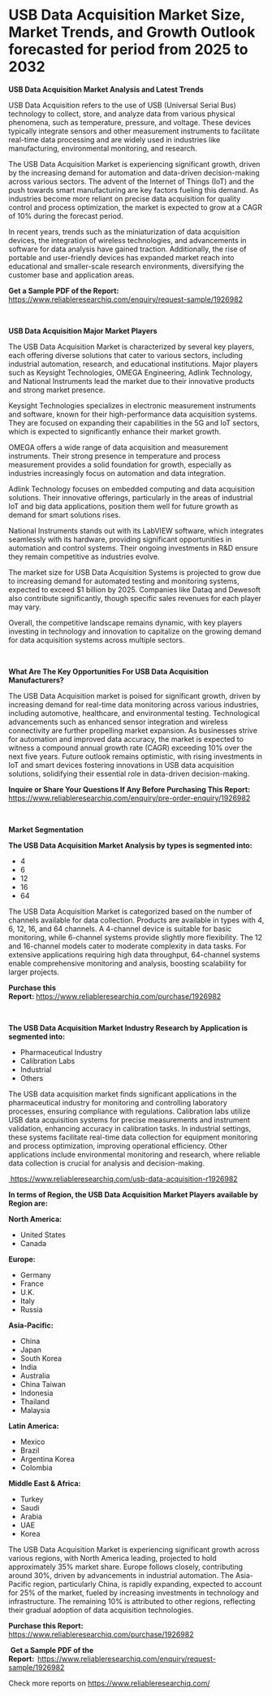 <p><h1>USB Data Acquisition Market Size, Market Trends, and Growth Outlook forecasted for period from 2025 to 2032</h1></p><p><strong>USB Data Acquisition Market Analysis and Latest Trends</strong></p>
<p><p>USB Data Acquisition refers to the use of USB (Universal Serial Bus) technology to collect, store, and analyze data from various physical phenomena, such as temperature, pressure, and voltage. These devices typically integrate sensors and other measurement instruments to facilitate real-time data processing and are widely used in industries like manufacturing, environmental monitoring, and research. </p><p>The USB Data Acquisition Market is experiencing significant growth, driven by the increasing demand for automation and data-driven decision-making across various sectors. The advent of the Internet of Things (IoT) and the push towards smart manufacturing are key factors fueling this demand. As industries become more reliant on precise data acquisition for quality control and process optimization, the market is expected to grow at a CAGR of 10% during the forecast period.</p><p>In recent years, trends such as the miniaturization of data acquisition devices, the integration of wireless technologies, and advancements in software for data analysis have gained traction. Additionally, the rise of portable and user-friendly devices has expanded market reach into educational and smaller-scale research environments, diversifying the customer base and application areas.</p></p>
<p><strong>Get a Sample PDF of the Report:&nbsp;</strong> <a href="https://www.reliableresearchiq.com/enquiry/request-sample/1926982?utm_campaign=1137&utm_medium=2&utm_source=Github&utm_content=ia&utm_term=15012025&utm_id=usb-data-acquisition">https://www.reliableresearchiq.com/enquiry/request-sample/1926982</a></p>
<p>&nbsp;</p>
<p><strong>USB Data Acquisition Major Market Players</strong></p>
<p><p>The USB Data Acquisition Market is characterized by several key players, each offering diverse solutions that cater to various sectors, including industrial automation, research, and educational institutions. Major players such as Keysight Technologies, OMEGA Engineering, Adlink Technology, and National Instruments lead the market due to their innovative products and strong market presence.</p><p>Keysight Technologies specializes in electronic measurement instruments and software, known for their high-performance data acquisition systems. They are focused on expanding their capabilities in the 5G and IoT sectors, which is expected to significantly enhance their market growth.</p><p>OMEGA offers a wide range of data acquisition and measurement instruments. Their strong presence in temperature and process measurement provides a solid foundation for growth, especially as industries increasingly focus on automation and data integration.</p><p>Adlink Technology focuses on embedded computing and data acquisition solutions. Their innovative offerings, particularly in the areas of industrial IoT and big data applications, position them well for future growth as demand for smart solutions rises.</p><p>National Instruments stands out with its LabVIEW software, which integrates seamlessly with its hardware, providing significant opportunities in automation and control systems. Their ongoing investments in R&D ensure they remain competitive as industries evolve.</p><p>The market size for USB Data Acquisition Systems is projected to grow due to increasing demand for automated testing and monitoring systems, expected to exceed $1 billion by 2025. Companies like Dataq and Dewesoft also contribute significantly, though specific sales revenues for each player may vary.</p><p>Overall, the competitive landscape remains dynamic, with key players investing in technology and innovation to capitalize on the growing demand for data acquisition systems across multiple sectors.</p></p>
<p>&nbsp;</p>
<p><strong>What Are The Key Opportunities For USB Data Acquisition Manufacturers?</strong></p>
<p><p>The USB Data Acquisition market is poised for significant growth, driven by increasing demand for real-time data monitoring across various industries, including automotive, healthcare, and environmental testing. Technological advancements such as enhanced sensor integration and wireless connectivity are further propelling market expansion. As businesses strive for automation and improved data accuracy, the market is expected to witness a compound annual growth rate (CAGR) exceeding 10% over the next five years. Future outlook remains optimistic, with rising investments in IoT and smart devices fostering innovations in USB data acquisition solutions, solidifying their essential role in data-driven decision-making.</p></p>
<p><strong>Inquire or Share Your Questions If Any Before Purchasing This Report:</strong> <a href="https://www.reliableresearchiq.com/enquiry/pre-order-enquiry/1926982?utm_campaign=1137&utm_medium=2&utm_source=Github&utm_content=ia&utm_term=15012025&utm_id=usb-data-acquisition">https://www.reliableresearchiq.com/enquiry/pre-order-enquiry/1926982</a></p>
<p>&nbsp;</p>
<p><strong>Market Segmentation</strong></p>
<p><strong>The USB Data Acquisition Market Analysis by types is segmented into:</strong></p>
<p><ul><li>4</li><li>6</li><li>12</li><li>16</li><li>64</li></ul></p>
<p><p>The USB Data Acquisition Market is categorized based on the number of channels available for data collection. Products are available in types with 4, 6, 12, 16, and 64 channels. A 4-channel device is suitable for basic monitoring, while 6-channel systems provide slightly more flexibility. The 12 and 16-channel models cater to moderate complexity in data tasks. For extensive applications requiring high data throughput, 64-channel systems enable comprehensive monitoring and analysis, boosting scalability for larger projects.</p></p>
<p><strong>Purchase this Report:&nbsp;</strong><a href="https://www.reliableresearchiq.com/purchase/1926982?utm_campaign=1137&utm_medium=2&utm_source=Github&utm_content=ia&utm_term=15012025&utm_id=usb-data-acquisition">https://www.reliableresearchiq.com/purchase/1926982</a></p>
<p>&nbsp;</p>
<p><strong>The USB Data Acquisition Market Industry Research by Application is segmented into:</strong></p>
<p><ul><li>Pharmaceutical Industry</li><li>Calibration Labs</li><li>Industrial</li><li>Others</li></ul></p>
<p><p>The USB data acquisition market finds significant applications in the pharmaceutical industry for monitoring and controlling laboratory processes, ensuring compliance with regulations. Calibration labs utilize USB data acquisition systems for precise measurements and instrument validation, enhancing accuracy in calibration tasks. In industrial settings, these systems facilitate real-time data collection for equipment monitoring and process optimization, improving operational efficiency. Other applications include environmental monitoring and research, where reliable data collection is crucial for analysis and decision-making.</p></p>
<p><a href="https://www.reliableresearchiq.com/usb-data-acquisition-r1926982?utm_campaign=1137&utm_medium=2&utm_source=Github&utm_content=ia&utm_term=15012025&utm_id=usb-data-acquisition">&nbsp;https://www.reliableresearchiq.com/usb-data-acquisition-r1926982</a></p>
<p><strong>In terms of Region, the USB Data Acquisition Market Players available by Region are:</strong></p>
<p>
    <p> <strong> North America: </strong>
        <ul>
            <li>United States</li>
            <li>Canada</li>
        </ul>
        </p> 
    <p> <strong> Europe: </strong>
        <ul>
            <li>Germany</li>
            <li>France</li>
            <li>U.K.</li>
            <li>Italy</li>
            <li>Russia</li>
        </ul>
        </p> 
    <p> <strong> Asia-Pacific: </strong>
        <ul>
            <li>China</li>
            <li>Japan</li>
            <li>South Korea</li>
            <li>India</li>
            <li>Australia</li>
            <li>China Taiwan</li>
            <li>Indonesia</li>
            <li>Thailand</li>
            <li>Malaysia</li>
        </ul>
        </p> 
    <p> <strong> Latin America: </strong>
        <ul>
            <li>Mexico</li>
            <li>Brazil</li>
            <li>Argentina Korea</li>
            <li>Colombia</li>
        </ul>
        </p> 
    <p> <strong> Middle East & Africa: </strong>
        <ul>
            <li>Turkey</li>
            <li>Saudi</li>
            <li>Arabia</li>
            <li>UAE</li>
            <li>Korea</li>
        </ul>
    </p>
    </p>
<p><p>The USB Data Acquisition Market is experiencing significant growth across various regions, with North America leading, projected to hold approximately 35% market share. Europe follows closely, contributing around 30%, driven by advancements in industrial automation. The Asia-Pacific region, particularly China, is rapidly expanding, expected to account for 25% of the market, fueled by increasing investments in technology and infrastructure. The remaining 10% is attributed to other regions, reflecting their gradual adoption of data acquisition technologies.</p></p>
<p><strong>Purchase this Report: </strong><a href="https://www.reliableresearchiq.com/purchase/1926982?utm_campaign=1137&utm_medium=2&utm_source=Github&utm_content=ia&utm_term=15012025&utm_id=usb-data-acquisition">https://www.reliableresearchiq.com/purchase/1926982</a></p>
<p>&nbsp;<strong>Get a Sample PDF of the Report:&nbsp;&nbsp;</strong><a href="https://www.reliableresearchiq.com/enquiry/request-sample/1926982?utm_campaign=1137&utm_medium=2&utm_source=Github&utm_content=ia&utm_term=15012025&utm_id=usb-data-acquisition">https://www.reliableresearchiq.com/enquiry/request-sample/1926982</a></p>
<p><strong></strong></p>
<p>Check more reports on <a href="https://www.reliableresearchiq.com/?utm_campaign=1137&utm_medium=2&utm_source=Github&utm_content=ia&utm_term=15012025&utm_id=usb-data-acquisition">https://www.reliableresearchiq.com/</a></p>